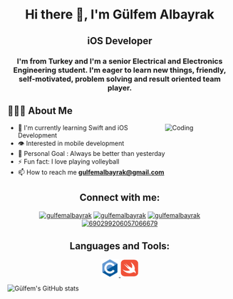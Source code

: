 <h1 align="center">Hi there 👋, I'm Gülfem Albayrak</h1>
<h2 align="center">iOS Developer</h2>
<h3 align="center">I'm from Turkey and I'm a senior Electrical and Electronics Engineering student. I'm eager to learn new things, friendly, self-motivated, problem solving and result oriented team player. </h3>



<h2>👩🏼‍💻 About Me</h2>
<img align="right" alt = "Coding" width="150" src="https://i.pinimg.com/originals/94/d1/7e/94d17e25dba0111b8c6f737b6083e234.gif">



- 🌱 I'm currently learning Swift and iOS Development
- 👁️ Interested in mobile development
- 🎯 Personal Goal : Always be better than yesterday
- ⚡️ Fun fact: I love playing volleyball
- 📫 How to reach me **gulfemalbayrak@gmail.com**







<h2 align="center">Connect with me:</h2>
<p align="center">
<a href="https://twitter.com/gulfemalbayrak" target="blank"><img align="center" src="https://raw.githubusercontent.com/rahuldkjain/github-profile-readme-generator/master/src/images/icons/Social/twitter.svg" alt="gulfemalbayrak" height="30" width="40" /></a>
<a href="https://linkedin.com/in/gulfemalbayrak" target="blank"><img align="center" src="https://raw.githubusercontent.com/rahuldkjain/github-profile-readme-generator/master/src/images/icons/Social/linked-in-alt.svg" alt="gulfemalbayrak" height="30" width="40" /></a>
<a href="https://instagram.com/gulfemalbayrak" target="blank"><img align="center" src="https://raw.githubusercontent.com/rahuldkjain/github-profile-readme-generator/master/src/images/icons/Social/instagram.svg" alt="gulfemalbayrak" height="30" width="40" /></a>
<a href="https://discord.gg/690299206057066679" target="blank"><img align="center" src="https://raw.githubusercontent.com/rahuldkjain/github-profile-readme-generator/master/src/images/icons/Social/discord.svg" alt="690299206057066679" height="30" width="40" /></a>
</p>



<h2 align="center">Languages and Tools:</h2>
<p align="center"> <a href="https://www.cprogramming.com/" target="_blank" rel="noreferrer"> <img src="https://raw.githubusercontent.com/devicons/devicon/master/icons/c/c-original.svg" alt="c" width="40" height="40"/> </a> <a href="https://developer.apple.com/swift/" target="_blank" rel="noreferrer"> <img src="https://raw.githubusercontent.com/devicons/devicon/master/icons/swift/swift-original.svg" alt="swift" width="40" height="40"/> </a> </p>



![Gülfem's GitHub stats](https://github-readme-stats.vercel.app/api?username=GulfemmAlbayrak&show_icons=true&theme=radical)
